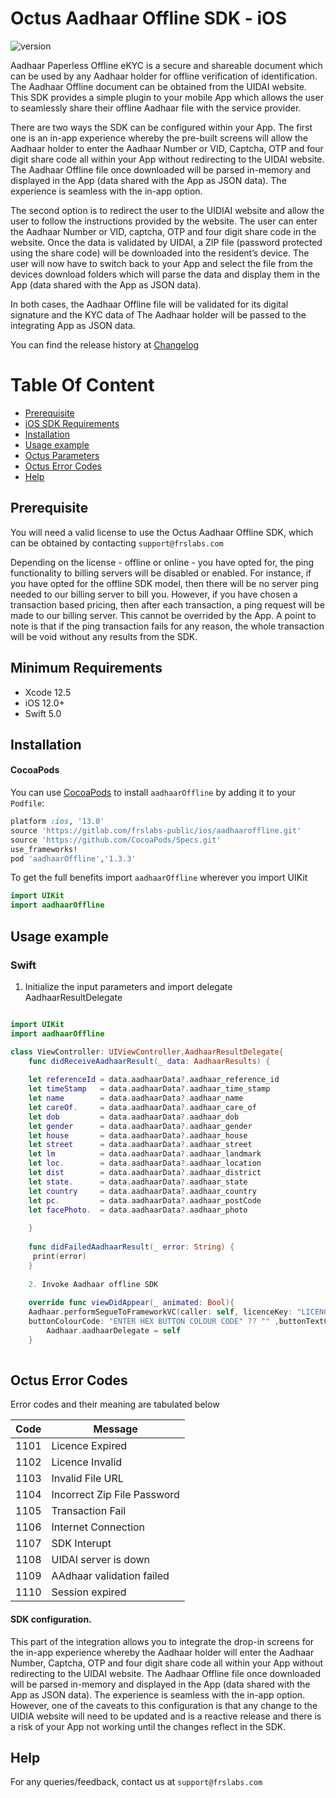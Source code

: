# Octus Aadhaar Offline SDK - iOS
![version](https://img.shields.io/badge/version-v1.3.3-blue)

Aadhaar Paperless Offline eKYC is a secure and shareable document which can be used by any Aadhaar holder for offline verification of identification. The Aadhaar Offline document can be obtained from the UIDAI website. This SDK provides a simple plugin to your mobile App which allows the user to seamlessly share their offline Aadhaar file with the service provider. 


There are two ways the SDK can be configured within your App. The first one is an in-app experience whereby the pre-built screens will allow the Aadhaar holder to enter the Aadhaar Number or VID, Captcha, OTP and four digit share code all within your App without redirecting to the UIDAI website. The Aadhaar Offline file once downloaded will be parsed in-memory and displayed in the App (data shared with the App as JSON data). The experience is seamless with the in-app option.


The second option is to redirect the user to the UIDIAI website and allow the user to follow the instructions provided by the website. The user can enter the Aadhaar Number or VID, captcha, OTP and four digit share code in the website. Once the data is validated by UIDAI, a ZIP file (password protected using the share code) will be downloaded into the resident’s device. The user will now have to switch back to your App and select the file from the devices download folders which will parse the data and display them in the App (data shared with the App as JSON data). 


In both cases, the Aadhaar Offline file will be validated for its digital signature and the KYC data of The Aadhaar holder will be passed to the integrating App as JSON data.

You can find the release history at [Changelog](CHANGELOG.md)

# Table Of Content
- [Prerequisite](#prerequisite)
- [iOS SDK Requirements](#requirements)
- [Installation](#installation)
- [Usage example](#Usage-example)
- [Octus Parameters](#octus-parameters)
- [Octus Error Codes](#octus-error-codes)
- [Help](#help)

## Prerequisite


You will need a valid license to use the Octus Aadhaar Offline SDK, which can be obtained by contacting `support@frslabs.com` 

Depending on the license - offline or online - you have opted for, the ping functionality to billing servers will be disabled or enabled. For instance, if you have opted for the offline SDK model, then there will be no server ping needed to our billing server to bill you. However, if you have chosen a transaction based pricing, then after each transaction, a ping request will be made to our billing server. This cannot be overrided by the App. A point to note is that if the ping transaction fails for any reason, the whole transaction will be void without any results from the SDK.

## Minimum Requirements

- Xcode 12.5
- iOS 12.0+
- Swift 5.0

## Installation

#### CocoaPods
You can use [CocoaPods](http://cocoapods.org/) to install `aadhaarOffline` by adding it to your `Podfile`:

```ruby
platform :ios, '13.0'
source 'https://gitlab.com/frslabs-public/ios/aadhaaroffline.git'
source 'https://github.com/CocoaPods/Specs.git'
use_frameworks!
pod 'aadhaarOffline','1.3.3'
```

To get the full benefits import `aadhaarOffline` wherever you import UIKit

``` swift
import UIKit
import aadhaarOffline
```


## Usage example

### Swift

1. Initialize the input parameters and import delegate AadhaarResultDelegate
```swift

import UIKit
import aadhaarOffline

class ViewController: UIViewController,AadhaarResultDelegate{
    func didReceiveAadhaarResult(_ data: AadhaarResults) {
  
    let referenceId = data.aadhaarData?.aadhaar_reference_id
    let timeStamp   = data.aadhaarData?.aadhaar_time_stamp
    let name        = data.aadhaarData?.aadhaar_name
    let careOf.     = data.aadhaarData?.aadhaar_care_of
    let dob         = data.aadhaarData?.aadhaar_dob
    let gender      = data.aadhaarData?.aadhaar_gender
    let house       = data.aadhaarData?.aadhaar_house
    let street      = data.aadhaarData?.aadhaar_street
    let lm          = data.aadhaarData?.aadhaar_landmark
    let loc.        = data.aadhaarData?.aadhaar_location
    let dist        = data.aadhaarData?.aadhaar_district
    let state.      = data.aadhaarData?.aadhaar_state
    let country     = data.aadhaarData?.aadhaar_country
    let pc.         = data.aadhaarData?.aadhaar_postCode
    let facePhoto.  = data.aadhaarData?.aadhaar_photo
     
    }
    
    func didFailedAadhaarResult(_ error: String) {
     print(error)
    }
    
    2. Invoke Aadhaar offline SDK
   
    override func viewDidAppear(_ animated: Bool){
    Aadhaar.performSegueToFrameworkVC(caller: self, licenceKey: "LICENCE_KEY_OCTUS_AADHAR_OFFLINE_SDK", 
    buttonColourCode: "ENTER HEX BUTTON COLOUR CODE" ?? "" ,buttonTextColourCode: "ENTER HEX TEXT COLOUR CODE" ?? "")
        Aadhaar.aadhaarDelegate = self  
    }
   
```

## Octus Error Codes

Error codes and their meaning are tabulated below

| Code          | Message              |
| ------------- | ------------------- |
| 1101  |  Licence Expired          |
| 1102  |  Licence Invalid            |
| 1103  | Invalid File URL            |
| 1104  | Incorrect Zip  File Password    |
| 1105  | Transaction Fail         |
| 1106  | Internet Connection        |
| 1107  | SDK Interupt        |
| 1108  | UIDAI server is down        |
| 1109  | AAdhaar validation failed        |
| 1110  | Session expired       |


#### SDK configuration. 

This part of the integration allows you to integrate the drop-in screens for the in-app experience whereby the Aadhaar holder will enter the Aadhaar Number, Captcha, OTP and four digit share code all within your App without redirecting to the UIDAI website. The Aadhaar Offline file once downloaded will be parsed in-memory and displayed in the App (data shared with the App as JSON data). The experience is seamless with the in-app option. However, one of the caveats to this configuration is that any change to the UIDIA website will need to be updated and is a reactive release and there is a risk of your App not working until the changes reflect in the SDK.


## Help
For any queries/feedback, contact us at `support@frslabs.com` 
